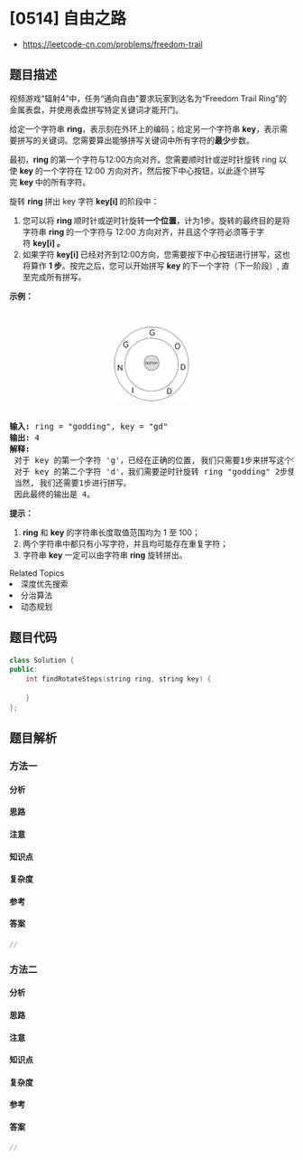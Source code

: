 

# [0514] 自由之路
* https://leetcode-cn.com/problems/freedom-trail


## 题目描述

<p>视频游戏&ldquo;辐射4&rdquo;中，任务&ldquo;通向自由&rdquo;要求玩家到达名为&ldquo;Freedom Trail Ring&rdquo;的金属表盘，并使用表盘拼写特定关键词才能开门。</p>

<p>给定一个字符串&nbsp;<strong>ring</strong>，表示刻在外环上的编码；给定另一个字符串&nbsp;<strong>key</strong>，表示需要拼写的关键词。您需要算出能够拼写关键词中所有字符的<strong>最少</strong>步数。</p>

<p>最初，<strong>ring&nbsp;</strong>的第一个字符与12:00方向对齐。您需要顺时针或逆时针旋转 ring 以使&nbsp;<strong>key&nbsp;</strong>的一个字符在 12:00 方向对齐，然后按下中心按钮，以此逐个拼写完&nbsp;<strong>key&nbsp;</strong>中的所有字符。</p>

<p>旋转&nbsp;<strong>ring&nbsp;</strong>拼出 key 字符&nbsp;<strong>key[i]&nbsp;</strong>的阶段中：</p>

<ol>
	<li>您可以将&nbsp;<strong>ring&nbsp;</strong>顺时针或逆时针旋转<strong>一个位置</strong>，计为1步。旋转的最终目的是将字符串&nbsp;<strong>ring&nbsp;</strong>的一个字符与 12:00 方向对齐，并且这个字符必须等于字符&nbsp;<strong>key[i] 。</strong></li>
	<li>如果字符&nbsp;<strong>key[i]&nbsp;</strong>已经对齐到12:00方向，您需要按下中心按钮进行拼写，这也将算作&nbsp;<strong>1 步</strong>。按完之后，您可以开始拼写&nbsp;<strong>key&nbsp;</strong>的下一个字符（下一阶段）, 直至完成所有拼写。</li>
</ol>

<p><strong>示例：</strong></p>

<p>&nbsp;</p>

<center><img src="https://raw.githubusercontent.com/algoboy101/LeetCodeCrowdsource/master/imgs/ring.jpg" style="width: 26%;"></center>
&nbsp;

<pre><strong>输入:</strong> ring = &quot;godding&quot;, key = &quot;gd&quot;
<strong>输出:</strong> 4
<strong>解释:</strong>
 对于 key 的第一个字符 &#39;g&#39;，已经在正确的位置, 我们只需要1步来拼写这个字符。 
 对于 key 的第二个字符 &#39;d&#39;，我们需要逆时针旋转 ring &quot;godding&quot; 2步使它变成 &quot;ddinggo&quot;。
 当然, 我们还需要1步进行拼写。
 因此最终的输出是 4。
</pre>

<p><strong>提示：</strong></p>

<ol>
	<li><strong>ring</strong> 和&nbsp;<strong>key</strong>&nbsp;的字符串长度取值范围均为&nbsp;1 至&nbsp;100；</li>
	<li>两个字符串中都只有小写字符，并且均可能存在重复字符；</li>
	<li>字符串&nbsp;<strong>key</strong>&nbsp;一定可以由字符串 <strong>ring</strong>&nbsp;旋转拼出。</li>
</ol><div><div>Related Topics</div><div><li>深度优先搜索</li><li>分治算法</li><li>动态规划</li></div></div>


## 题目代码

```cpp
class Solution {
public:
    int findRotateSteps(string ring, string key) {

    }
};
```


## 题目解析


### 方法一

#### 分析

#### 思路

#### 注意

#### 知识点

#### 复杂度

#### 参考

#### 答案

```cpp
//
```


### 方法二

#### 分析

#### 思路

#### 注意

#### 知识点

#### 复杂度

#### 参考

#### 答案

```cpp
//
```


